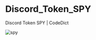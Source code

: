 # Discord_Token_SPY
Discord Token SPY | CodeDict


![spy](https://user-images.githubusercontent.com/106864876/187287276-ad7a1049-175c-40c5-a31f-df52717dc0f6.jpg)
